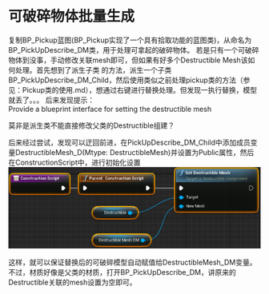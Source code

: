 # 可破碎物体批量生成
复制BP_Pickup蓝图(BP_Pickup实现了一个具有拾取功能的蓝图类)，从命名为BP_PickUpDescribe_DM类，用于处理可拿起的破碎物体。
若是只有一个可破碎物体到没事，手动修改关联mesh即可，但如果有好多个Destructible Mesh该如何处理。首先想到了派生子类
的方法，派生一个子类BP_PickUpDescribe_DM_Child，然后使用类似之前处理pickup类的方法（参见：Pickup类的使用.md），想通过右键进行替换处理。但发现一执行替换，模型就丢了。。。
后来发现提示：   
	Provide a blueprint interface for setting the destructible mesh

莫非是派生类不能直接修改父类的Destructible组建？

后来经过尝试，发现可以迂回前进，在PickUpDescribe_DM_Child中添加成员变量DestructibleMesh_D(Mtype: DestructibleMesh)并设置为Public属性，然后在ConstructionScript中，进行初始化设置
![](res/Desctructible_ConstructionScript.png)

这样，就可以保证替换后的可破碎模型自动赋值给DestructibleMesh_DM变量。
不过，材质好像是父类的材质，打开BP_PickUpDescribe_DM，讲原来的Destructible关联的mesh设置为空即可。